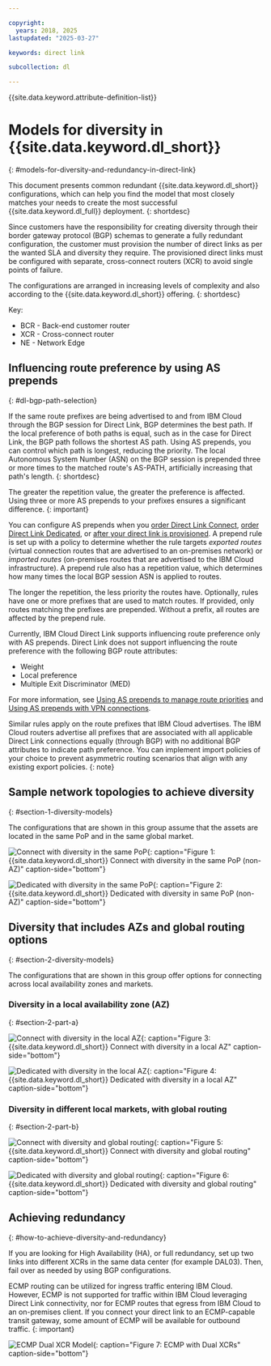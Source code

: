 ```yaml
---

copyright:
  years: 2018, 2025
lastupdated: "2025-03-27"

keywords: direct link

subcollection: dl

---
```


{{site.data.keyword.attribute-definition-list}}

# Models for diversity in {{site.data.keyword.dl_short}}
{: #models-for-diversity-and-redundancy-in-direct-link}

This document presents common redundant {{site.data.keyword.dl_short}} configurations, which can help you find the model that most closely matches your needs to create the most successful {{site.data.keyword.dl_full}} deployment.
{: shortdesc}

Since customers have the responsibility for creating diversity through their border gateway protocol (BGP) schemas to generate a fully redundant configuration, the customer must provision the number of direct links as per the wanted SLA and diversity they require. The provisioned direct links must be configured with separate, cross-connect routers (XCR) to avoid single points of failure.

The configurations are arranged in increasing levels of complexity and also according to the {{site.data.keyword.dl_short}} offering.
{: shortdesc}

Key:

* BCR - Back-end customer router
* XCR - Cross-connect router
* NE - Network Edge

## Influencing route preference by using AS prepends
{: #dl-bgp-path-selection}

If the same route prefixes are being advertised to and from IBM Cloud through the BGP session for Direct Link, BGP determines the best path. If the local preference of both paths is equal, such as in the case for Direct Link, the BGP path follows the shortest AS path. Using AS prepends, you can control which path is longest, reducing the priority. The local Autonomous System Number (ASN) on the BGP session is prepended three or more times to the matched route's AS-PATH, artificially increasing that path's length.
{: shortdesc}

The greater the repetition value, the greater the preference is affected. Using three or more AS prepends to your prefixes ensures a significant difference.
{: important}

You can configure AS prepends when you [order Direct Link Connect](/docs/dl?topic=dl-how-to-order-ibm-cloud-dl-connect), [order Direct Link Dedicated](/docs/dl?topic=dl-how-to-order-ibm-cloud-dl-dedicated), or [after your direct link is provisioned](/docs/dl?topic=dl-prepend-as-paths). A prepend rule is set up with a policy to determine whether the rule targets _exported routes_ (virtual connection routes that are advertised to an on-premises network) or _imported routes_ (on-premises routes that are advertised to the IBM Cloud infrastructure). A prepend rule also has a repetition value, which determines how many times the local BGP session ASN is applied to routes. 

The longer the repetition, the less priority the routes have. Optionally, rules have one or more prefixes that are used to match routes. If provided, only routes matching the prefixes are prepended. Without a prefix, all routes are affected by the prepend rule.

Currently, IBM Cloud Direct Link supports influencing route preference only with AS prepends. Direct Link does not support influencing the route preference with the following BGP route attributes:

* Weight
* Local preference
* Multiple Exit Discriminator (MED)

For more information, see [Using AS prepends to manage route priorities](/docs/dl?topic=dl-dl-about#use-case-1) and [Using AS prepends with VPN connections](/docs/dl?topic=dl-dl-planning-considerations&interface=ui#as-prepends-routes).

Similar rules apply on the route prefixes that IBM Cloud advertises. The IBM Cloud routers advertise all prefixes that are associated with all applicable Direct Link connections equally (through BGP) with no additional BGP attributes to indicate path preference. You can implement import policies of your choice to prevent asymmetric routing scenarios that align with any existing export policies.
{: note}

## Sample network topologies to achieve diversity
{: #section-1-diversity-models}

The configurations that are shown in this group assume that the assets are located in the same PoP and in the same global market.

![Connect with diversity in the same PoP](images/connect-diversity-same-pop.png "Connect with diversity in the same PoP"){: caption="Figure 1: {{site.data.keyword.dl_short}} Connect with diversity in the same PoP (non-AZ)" caption-side="bottom"}

![Dedicated with diversity in the same PoP](images/dedicated-diversity-same-pop.png "Dedicated with diversity in the same PoP"){: caption="Figure 2: {{site.data.keyword.dl_short}} Dedicated with diversity in same PoP (non-AZ)" caption-side="bottom"}

## Diversity that includes AZs and global routing options
{: #section-2-diversity-models}

The configurations that are shown in this group offer options for connecting across local availability zones and markets.

### Diversity in a local availability zone (AZ)
{: #section-2-part-a}

![Connect with diversity in the local AZ](images/connect-diversity-local-az.png "Connect with diversity in the local AZ"){: caption="Figure 3: {{site.data.keyword.dl_short}} Connect with diversity in a local AZ" caption-side="bottom"}

![Dedicated with diversity in the local AZ](images/dedicated-diversity-local-az.png "Dedicated with diversity in the local AZ"){: caption="Figure 4: {{site.data.keyword.dl_short}} Dedicated with diversity in a local AZ" caption-side="bottom"}

### Diversity in different local markets, with global routing
{: #section-2-part-b}

![Connect with diversity and global routing](images/connect-diversity-global.png "Connect with diversity and global routing"){: caption="Figure 5: {{site.data.keyword.dl_short}} Connect with diversity and global routing" caption-side="bottom"}

![Dedicated with diversity and global routing](images/dedicated-diversity-global.png "Dedicated with diversity and global routing"){: caption="Figure 6: {{site.data.keyword.dl_short}} Dedicated with diversity and global routing" caption-side="bottom"}

## Achieving redundancy
{: #how-to-achieve-diversity-and-redundancy}

If you are looking for High Availability (HA), or full redundancy, set up two links into different XCRs in the same data center (for example DAL03). Then, fail over as needed by using BGP configurations. 

ECMP routing can be utilized for ingress traffic entering IBM Cloud. However, ECMP is not supported for traffic within IBM Cloud leveraging Direct Link connectivity, nor for ECMP routes that egress from IBM Cloud to an on-premises client. If you connect your direct link to an ECMP-capable transit gateway, some amount of ECMP will be available for outbound traffic.
{: important}

![ECMP Dual XCR Model](images/ecmp-with-diversity.png "ECMP Dual XCR Model"){: caption="Figure 7: ECMP with Dual XCRs" caption-side="bottom"}
